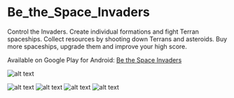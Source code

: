 # Be_the_Space_Invaders

Control the Invaders.
Create individual formations and fight Terran spaceships.
Collect resources by shooting down Terrans and asteroids.
Buy more spaceships, upgrade them and improve your high score.

 Available on Google Play for Android: [Be the Space Invaders](https://play.google.com/store/apps/details?id=com.WRB.Studio.BetheSpaceInvaders&hl=de&gl=US)

![alt text](https://i.pinimg.com/564x/72/25/50/72255043ab2e25385453796e47356133.jpg)

![alt text](https://play-lh.googleusercontent.com/FK0tyMTDHyOdMPslrzKE4sJEP4PxfpFmhgX5dd4OgkWeuaKI2m-c3lpiomnOzLHEPg=w720-h310-rw)
![alt text](https://play-lh.googleusercontent.com/fhSGnTi2EX_tOvcjI48mU5NhEpp0L9Xn3oZ5e4GoHRWT31h6lJhNultAFyXWBYImK-4=w720-h310-rw)
![alt text](https://play-lh.googleusercontent.com/0hTuubuUP_mm2rk7YQrrNCmbJPpStnbDcThLGme415rnWZHklM5mHb3wg-Uhas2OFg=w720-h310-rw)
![alt text](https://play-lh.googleusercontent.com/3IERXrVwExpaTehKexWF-tCGyp8BNb3KbSl_R4AfeRnQoh4cfLR1_sBzpTn6pYj4WHbv=w720-h310-rw)

